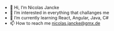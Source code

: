 - 👋 Hi, I’m Nicolas Jancke
- 👀 I’m interested in everything that challanges me
- 🌱 I’m currently learning React, Angular, Java, C#
- 📫 How to reach me nicolas.jancke@gmx.de

<!---
AtTheGat3s/AtTheGat3s is a ✨ special ✨ repository because its `README.md` (this file) appears on your GitHub profile.
You can click the Preview link to take a look at your changes.
--->
